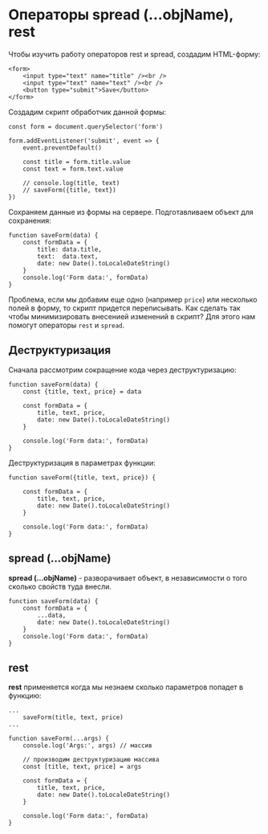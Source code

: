 # Операторы spread (...objName), rest
Чтобы изучить работу операторов rest и spread, создадим HTML-форму:

    <form>
        <input type="text" name="title" /><br />
        <input type="text" name="text" /><br />
        <button type="submit">Save</button>
    </form>

Создадим скрипт обработчик данной формы:

    const form = document.querySelector('form')

    form.addEventListener('submit', event => {
        event.preventDefault()

        const title = form.title.value
        const text = form.text.value

        // console.log(title, text)
        // saveForm({title, text})
    })

Сохраняем данные из формы на сервере. Подготавливаем объект для сохранения:

    function saveForm(data) {
        const formData = {
            title: data.title,
            text:  data.text,
            date: new Date().toLocaleDateString()
        }
        console.log('Form data:', formData)
    }

Проблема, если мы добавим еще одно (например `price`) или несколько полей в форму, то скрипт придется переписывать. Как сделать так чтобы минимизировать внесенией изменений в скрипт? Для этого нам помогут операторы `rest` и `spread`.

## Деструктуризация
Сначала рассмотрим сокращение кода через деструктуризацию:

    function saveForm(data) {
        const {title, text, price} = data

        const formData = {    
            title, text, price,
            date: new Date().toLocaleDateString()
        }

        console.log('Form data:', formData)
    }

Деструктуризация в параметрах функции:
    
    function saveForm({title, text, price}) {

        const formData = {    
            title, text, price,
            date: new Date().toLocaleDateString()
        }

        console.log('Form data:', formData)
    }

## spread (...objName)
**spread (...objName)** - разворачивает объект, в независимости о того сколько свойств туда внесли.

    function saveForm(data) {
        const formData = {    
            ...data,
            date: new Date().toLocaleDateString()
        }
        console.log('Form data:', formData)
    }

## rest
**rest** применяется когда мы незнаем сколько параметров попадет в функцию:

    ...
        saveForm(title, text, price)
    ...

    function saveForm(...args) {
        console.log('Args:', args) // массив

        // производим деструктуризацию массива
        const [title, text, price] = args

        const formData = {
            title, text, price,
            date: new Date().toLocaleDateString()
        }

        console.log('Form data:', formData)
    }
